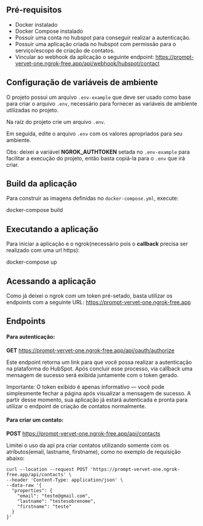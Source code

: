 ## Pré-requisitos

  - Docker instalado
  - Docker Compose instalado
  - Possuir uma conta no hubspot para conseguir realizar a autenticação.
  - Possuir uma aplicação criada no hubspot com permissão para o serviço/escopo de criação de contatos.
  - Vincular ao webhook da aplicação o seguinte endpoint: https://prompt-vervet-one.ngrok-free.app/api/webhook/hubspot/contact

## Configuração de variáveis de ambiente

  O projeto possui um arquivo `.env-example` que deve ser usado como base para criar o arquivo `.env`, necessário para fornecer as variáveis de ambiente utilizadas no projeto.
  
  Na raíz do projeto crie um arquivo `.env`.
  
  Em seguida, edite o arquivo `.env` com os valores apropriados para seu ambiente.
  
  Obs: deixei a variável **NGROK_AUTHTOKEN** setada no `.env-example` para facilitar a execução do projeto, então basta copiá-la para o `.env` que irá criar.

## Build da aplicação

  Para construir as imagens definidas no `docker-compose.yml`, execute:
  
  docker-compose build

## Executando a aplicação

  Para iniciar a aplicação e o ngrok(necessário pois o **callback** precisa ser realizado com uma url https):
  
  docker-compose up

## Acessando a aplicação

  Como já deixei o ngrok com um token pré-setado, basta utilizar os endpoints com a seguinte URL: https://prompt-vervet-one.ngrok-free.app


## Endpoints

  #### Para autenticação: 
  
  **GET**
  https://prompt-vervet-one.ngrok-free.app/api/oauth/authorize
  
  Este endpoint retorna um link para que você possa realizar a autenticação na plataforma do HubSpot.
  Após concluir esse processo, via callback uma mensagem de sucesso será exibida juntamente com o token gerado.
  
  Importante:
  O token exibido é apenas informativo — você pode simplesmente fechar a página após visualizar a mensagem de sucesso.
  A partir desse momento, sua aplicação já estará autenticada e pronta para utilizar o endpoint de criação de contatos normalmente.

#### Para criar um contato:

  **POST**
  https://prompt-vervet-one.ngrok-free.app/api/contacts
  
  Limitei o uso da api pra criar contatos utilizando somente com os atributos(email, lastname, firstname), como no exemplo de requisição abaixo:
  
    curl --location --request POST 'https://prompt-vervet-one.ngrok-free.app/api/contacts' \
    --header 'Content-Type: application/json' \
    --data-raw '{
      "properties": {
        "email": "teste@gmail.com",
        "lastname": "testesobrenome",
        "firstname": "teste"
      }
    }'
  
  
